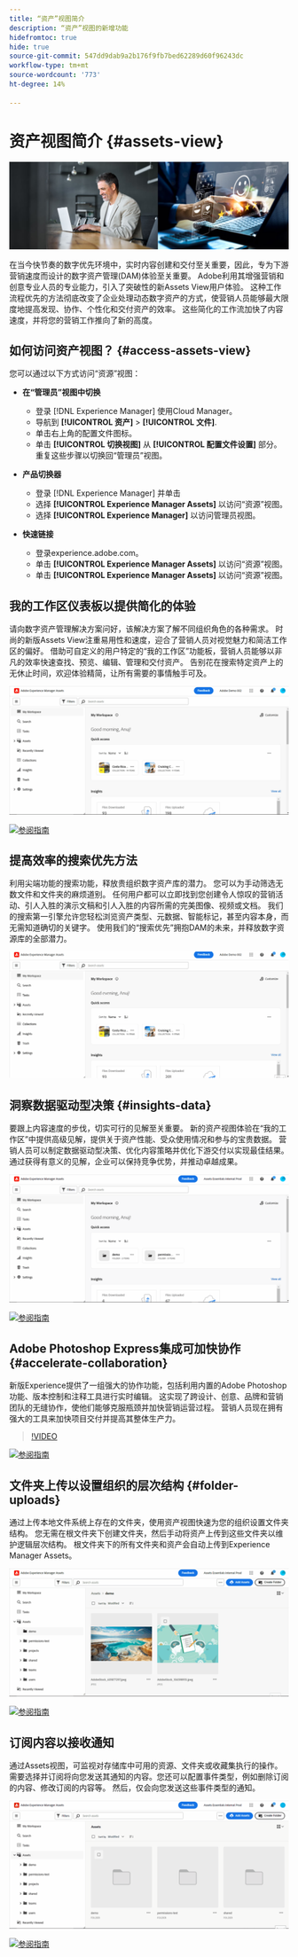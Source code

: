 ```yaml
---
title: “资产”视图简介
description: “资产”视图的新增功能
hidefromtoc: true
hide: true
source-git-commit: 547dd9dab9a2b176f9fb7bed62289d60f96243dc
workflow-type: tm+mt
source-wordcount: '773'
ht-degree: 14%

---
```



# 资产视图简介 {#assets-view}

![部署 Assets Essentials](assets/banner-image.jpg)

在当今快节奏的数字优先环境中，实时内容创建和交付至关重要，因此，专为下游营销速度而设计的数字资产管理(DAM)体验至关重要。 Adobe利用其增强营销和创意专业人员的专业能力，引入了突破性的新Assets View用户体验。 这种工作流程优先的方法彻底改变了企业处理动态数字资产的方式，使营销人员能够最大限度地提高发现、协作、个性化和交付资产的效率。 这些简化的工作流加快了内容速度，并将您的营销工作推向了新的高度。

## 如何访问资产视图？ {#access-assets-view}

您可以通过以下方式访问“资源”视图：

* **在“管理员”视图中切换**

   * 登录 [!DNL Experience Manager] 使用Cloud Manager。
   * 导航到 **[!UICONTROL 资产]** > **[!UICONTROL 文件]**.
   * 单击右上角的配置文件图标。
   * 单击 **[!UICONTROL 切换视图]** 从 **[!UICONTROL 配置文件设置]** 部分。
重复这些步骤以切换回“管理员”视图。

* **产品切换器**
   * 登录 [!DNL Experience Manager] 并单击
   * 选择 **[!UICONTROL Experience Manager Assets]** 以访问“资源”视图。
   * 选择 **[!UICONTROL Experience Manager]** 以访问管理员视图。

* **快速链接**
   * 登录experience.adobe.com。
   * 单击 **[!UICONTROL Experience Manager Assets]** 以访问“资源”视图。
   * 单击 **[!UICONTROL Experience Manager Assets]** 以访问“资源”视图。


## 我的工作区仪表板以提供简化的体验

请向数字资产管理解决方案问好，该解决方案了解不同组织角色的各种需求。 时尚的新版Assets View注重易用性和速度，迎合了营销人员对视觉魅力和简洁工作区的偏好。 借助可自定义的用户特定的“我的工作区”功能板，营销人员能够以非凡的效率快速查找、预览、编辑、管理和交付资产。 告别花在搜索特定资产上的无休止时间，欢迎体验精简，让所有需要的事情触手可及。

![部署 Assets Essentials](assets/my-workspace-demo.gif)

[![参阅指南](https://helpx.adobe.com/content/dam/help/en/marketing-cloud/how-to/digital-foundation/_jcr_content/main-pars/image_1250343773/see-the-guide-sm.png)](my-workspace.md)

## 提高效率的搜索优先方法

利用尖端功能的搜索功能，释放贵组织数字资产库的潜力。 您可以为手动筛选无数文件和文件夹的麻烦道别。 任何用户都可以立即找到您创建令人惊叹的营销活动、引人入胜的演示文稿和引人入胜的内容所需的完美图像、视频或文档。 我们的搜索第一引擎允许您轻松浏览资产类型、元数据、智能标记，甚至内容本身，而无需知道确切的关键字。 使用我们的“搜索优先”拥抱DAM的未来，并释放数字资源库的全部潜力。

![部署 Assets Essentials](assets/search-first.gif)

## 洞察数据驱动型决策 {#insights-data}

要跟上内容速度的步伐，切实可行的见解至关重要。 新的资产视图体验在“我的工作区”中提供高级见解，提供关于资产性能、受众使用情况和参与的宝贵数据。 营销人员可以制定数据驱动型决策、优化内容策略并优化下游交付以实现最佳结果。 通过获得有意义的见解，企业可以保持竞争优势，并推动卓越成果。

![部署 Assets Essentials](assets/insights-overview.gif)

[![参阅指南](https://helpx.adobe.com/content/dam/help/en/marketing-cloud/how-to/digital-foundation/_jcr_content/main-pars/image_1250343773/see-the-guide-sm.png)](manage-reports.md#view-live-statistics)

## Adobe Photoshop Express集成可加快协作 {#accelerate-collaboration}

新版Experience提供了一组强大的协作功能，包括利用内置的Adobe Photoshop功能、版本控制和注释工具进行实时编辑。 这实现了跨设计、创意、品牌和营销团队的无缝协作，使他们能够克服瓶颈并加快营销运营过程。 营销人员现在拥有强大的工具来加快项目交付并提高其整体生产力。

>[!VIDEO](https://video.tv.adobe.com/v/3420922)

[![参阅指南](https://helpx.adobe.com/content/dam/help/en/marketing-cloud/how-to/digital-foundation/_jcr_content/main-pars/image_1250343773/see-the-guide-sm.png)](edit-images.md)

## 文件夹上传以设置组织的层次结构 {#folder-uploads}

通过上传本地文件系统上存在的文件夹，使用资产视图快速为您的组织设置文件夹结构。 您无需在根文件夹下创建文件夹，然后手动将资产上传到这些文件夹以维护逻辑层次结构。 根文件夹下的所有文件夹和资产会自动上传到Experience Manager Assets。

![上传文件夹](assets/folder-uploads.gif)

[![参阅指南](https://helpx.adobe.com/content/dam/help/en/marketing-cloud/how-to/digital-foundation/_jcr_content/main-pars/image_1250343773/see-the-guide-sm.png)](add-delete.md)

## 订阅内容以接收通知

通过Assets视图，可监视对存储库中可用的资源、文件夹或收藏集执行的操作。 需要选择并订阅将向您发送其通知的内容。您还可以配置事件类型，例如删除订阅的内容、修改订阅的内容等。 然后，仅会向您发送这些事件类型的通知。

![接收通知](assets/notifications.gif)

[![参阅指南](https://helpx.adobe.com/content/dam/help/en/marketing-cloud/how-to/digital-foundation/_jcr_content/main-pars/image_1250343773/see-the-guide-sm.png)](manage-notifications.md)




